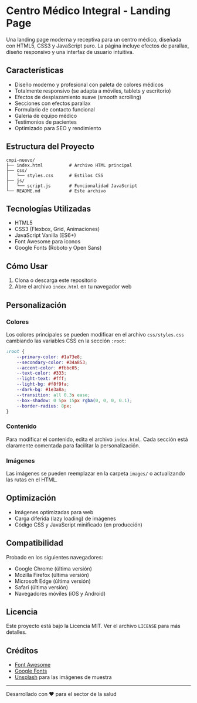 # Centro Médico Integral - Landing Page

Una landing page moderna y receptiva para un centro médico, diseñada con HTML5, CSS3 y JavaScript puro. La página incluye efectos de parallax, diseño responsivo y una interfaz de usuario intuitiva.

## Características

- Diseño moderno y profesional con paleta de colores médicos
- Totalmente responsivo (se adapta a móviles, tablets y escritorio)
- Efectos de desplazamiento suave (smooth scrolling)
- Secciones con efectos parallax
- Formulario de contacto funcional
- Galería de equipo médico
- Testimonios de pacientes
- Optimizado para SEO y rendimiento

## Estructura del Proyecto

```
cmpi-nuevo/
├── index.html          # Archivo HTML principal
├── css/
│   └── styles.css      # Estilos CSS
├── js/
│   └── script.js       # Funcionalidad JavaScript
└── README.md           # Este archivo
```

## Tecnologías Utilizadas

- HTML5
- CSS3 (Flexbox, Grid, Animaciones)
- JavaScript Vanilla (ES6+)
- Font Awesome para iconos
- Google Fonts (Roboto y Open Sans)

## Cómo Usar

1. Clona o descarga este repositorio
2. Abre el archivo `index.html` en tu navegador web

## Personalización

### Colores

Los colores principales se pueden modificar en el archivo `css/styles.css` cambiando las variables CSS en la sección `:root`:

```css
:root {
    --primary-color: #1a73e8;
    --secondary-color: #34a853;
    --accent-color: #fbbc05;
    --text-color: #333;
    --light-text: #fff;
    --light-bg: #f8f9fa;
    --dark-bg: #1e3a8a;
    --transition: all 0.3s ease;
    --box-shadow: 0 5px 15px rgba(0, 0, 0, 0.1);
    --border-radius: 8px;
}
```

### Contenido

Para modificar el contenido, edita el archivo `index.html`. Cada sección está claramente comentada para facilitar la personalización.

### Imágenes

Las imágenes se pueden reemplazar en la carpeta `images/` o actualizando las rutas en el HTML.

## Optimización

- Imágenes optimizadas para web
- Carga diferida (lazy loading) de imágenes
- Código CSS y JavaScript minificado (en producción)

## Compatibilidad

Probado en los siguientes navegadores:
- Google Chrome (última versión)
- Mozilla Firefox (última versión)
- Microsoft Edge (última versión)
- Safari (última versión)
- Navegadores móviles (iOS y Android)

## Licencia

Este proyecto está bajo la Licencia MIT. Ver el archivo `LICENSE` para más detalles.

## Créditos

- [Font Awesome](https://fontawesome.com/)
- [Google Fonts](https://fonts.google.com/)
- [Unsplash](https://unsplash.com/) para las imágenes de muestra

---

Desarrollado con ❤️ para el sector de la salud
